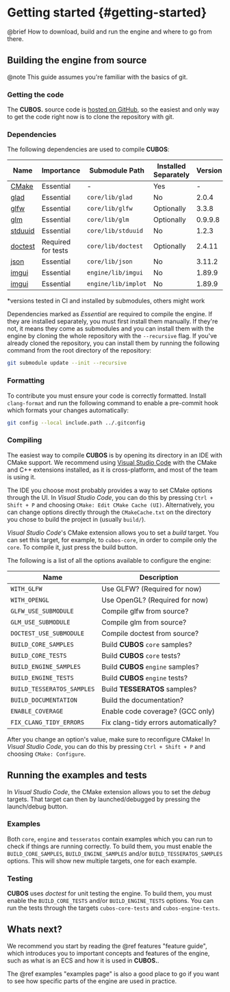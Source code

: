 # Getting started {#getting-started}

@brief How to download, build and run the engine and where to go from there.

## Building the engine from source

@note This guide assumes you're familiar with the basics of git.

### Getting the code

The **CUBOS.** source code is [hosted on GitHub](https://github.com/GameDevTecnico/cubos),
so the easiest and only way to get the code right now is to clone the
repository with git.

### Dependencies

The following dependencies are used to compile **CUBOS**:

| Name                                                | Importance         | Submodule Path      | Installed Separately | Version* |
| --------------------------------------------------- | ------------------ | ------------------- | -------------------- | -------- |
| [CMake](https://cmake.org/)                         | Essential          | -                   | Yes                  | -        |
| [glad](https://github.com/Dav1dde/glad)             | Essential          | `core/lib/glad`     | No                   | 2.0.4    |
| [glfw](https://github.com/glfw/glfw)                | Essential          | `core/lib/glfw`     | Optionally           | 3.3.8    |
| [glm](https://github.com/g-truc/glm)                | Essential          | `core/lib/glm`      | Optionally           | 0.9.9.8  |
| [stduuid](https://github.com/mariusbancila/stduuid) | Essential          | `core/lib/stduuid`  | No                   | 1.2.3    |
| [doctest](https://github.com/doctest/doctest)       | Required for tests | `core/lib/doctest`  | Optionally           | 2.4.11   |
| [json](https://github.com/nlohmann/json)            | Essential          | `core/lib/json`     | No                   | 3.11.2   |
| [imgui](https://github.com/ocornut/imgui)           | Essential          | `engine/lib/imgui`  | No                   | 1.89.9   |
| [imgui](https://github.com/ocornut/imgui)           | Essential          | `engine/lib/implot` | No                   | 1.89.9   |

*versions tested in CI and installed by submodules, others might work

Dependencies marked as *Essential* are required to compile the engine. If they
are installed separately, you must first install them manually. If they're not,
it means they come as submodules and you can install them with the engine by
cloning the whole repository with the `--recursive` flag. If you've already
cloned the repository, you can install them by running the following command
from the root directory of the repository:

```bash
git submodule update --init --recursive
```

### Formatting

To contribute you must ensure your code is correctly formatted. Install
`clang-format` and run the following command to enable a pre-commit hook
which formats your changes automatically:

```bash
git config --local include.path ../.gitconfig
```

### Compiling

The easiest way to compile **CUBOS** is by opening its directory in an IDE with CMake support. We recommend using [Visual Studio Code](https://code.visualstudio.com/) with the CMake and C++ extensions installed, as it is cross-platform, and most of the team is using it.

The IDE you choose most probably provides a way to set CMake options through the UI.
In *Visual Studio Code*, you can do this by pressing `Ctrl + Shift + P` and choosing `CMake: Edit CMake Cache (UI)`.
Alternatively, you can change options directly through the `CMakeCache.txt` on the directory you chose to build the project in (usually `build/`).

*Visual Studio Code*'s CMake extension allows you to set a *build* target. You can set this target, for example, to `cubos-core`, in order to compile only the `core`. To compile it, just press the build button.

The following is a list of all the options available to configure the engine:

| Name                       | Description                          |
| -------------------------- | ------------------------------------ |
| `WITH_GLFW`                | Use GLFW? (Required for now)         |
| `WITH_OPENGL`              | Use OpenGL? (Required for now)       |
| `GLFW_USE_SUBMODULE`       | Compile glfw from source?            |
| `GLM_USE_SUBMODULE`        | Compile glm from source?             |
| `DOCTEST_USE_SUBMODULE`    | Compile doctest from source?         |
| `BUILD_CORE_SAMPLES`       | Build **CUBOS** `core` samples?      |
| `BUILD_CORE_TESTS`         | Build **CUBOS** `core` tests?        |
| `BUILD_ENGINE_SAMPLES`     | Build **CUBOS** `engine` samples?    |
| `BUILD_ENGINE_TESTS`       | Build **CUBOS** `engine` tests?      |
| `BUILD_TESSERATOS_SAMPLES` | Build **TESSERATOS** samples?        |
| `BUILD_DOCUMENTATION`      | Build the documentation?             |
| `ENABLE_COVERAGE`          | Enable code coverage? (GCC only)     |
| `FIX_CLANG_TIDY_ERRORS`    | Fix clang-tidy errors automatically? |

After you change an option's value, make sure to reconfigure CMake! In *Visual Studio Code*, you can do this by pressing `Ctrl + Shift + P` and choosing `CMake: Configure`.

## Running the examples and tests

In *Visual Studio Code*, the CMake extension allows you to set the *debug* targets. That target can then by launched/debugged by pressing the launch/debug button.

### Examples

Both `core`, `engine` and `tesseratos` contain examples which you can run to check if
things are running correctly. To build them, you must enable the
`BUILD_CORE_SAMPLES`, `BUILD_ENGINE_SAMPLES` and/or `BUILD_TESSERATOS_SAMPLES` options.
This will show new multiple targets, one for each example.

### Testing

**CUBOS** uses *doctest* for unit testing the engine. To build them, you must
enable the `BUILD_CORE_TESTS` and/or `BUILD_ENGINE_TESTS` options. You can run the tests through the targets `cubos-core-tests` and `cubos-engine-tests`.

## Whats next?

We recommend you start by reading the @ref features "feature guide", which
introduces you to important concepts and features of the engine, such as what
is an ECS and how it is used in **CUBOS.**.

The @ref examples "examples page" is also a good place to go if you want to
see how specific parts of the engine are used in practice.
